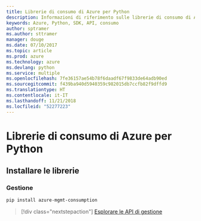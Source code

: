 ```yaml
---
title: Librerie di consumo di Azure per Python
description: Informazioni di riferimento sulle librerie di consumo di Azure per Python
keywords: Azure, Python, SDK, API, consumo
author: sptramer
ms.author: sttramer
manager: douge
ms.date: 07/10/2017
ms.topic: article
ms.prod: azure
ms.technology: azure
ms.devlang: python
ms.service: multiple
ms.openlocfilehash: 7fe36157ae54b78f6daadf67f9833de64adb90ed
ms.sourcegitcommit: f439ba940d5940359c982015db7ccfb82f9dffd9
ms.translationtype: HT
ms.contentlocale: it-IT
ms.lasthandoff: 11/21/2018
ms.locfileid: "52277223"
---
```

# <a name="azure-consumption-libraries-for-python"></a>Librerie di consumo di Azure per Python

## <a name="install-the-libraries"></a>Installare le librerie


### <a name="management"></a>Gestione

```bash
pip install azure-mgmt-consumption
```
> [!div class="nextstepaction"]
> [Esplorare le API di gestione](/python/api/overview/azure/consumption/management)